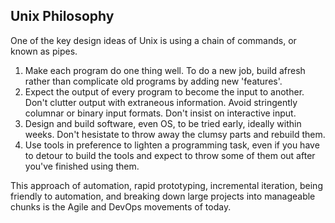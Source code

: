 ## Unix Philosophy

One of the key design ideas of Unix is using a chain of commands, or known as pipes.

1. Make each program do one thing well. To do a new job, build afresh rather than complicate old programs by adding new 'features'.
2. Expect the output of every program to become the input to another. Don't clutter output with extraneous information. Avoid stringently columnar or binary input formats. Don't insist on interactive input.
3. Design and build software, even OS, to be tried early, ideally within weeks. Don't hesistate to throw away the clumsy parts and rebuild them.
4. Use tools in preference to lighten a programming task, even if you have to detour to build the tools and expect to throw some of them out after you've finished using them.

This approach of automation, rapid prototyping, incremental iteration, being friendly to automation, and breaking down large projects into manageable chunks is the Agile and DevOps movements of today.
